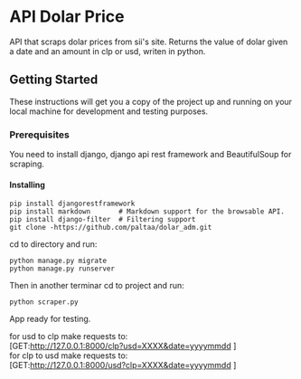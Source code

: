 # API Dolar Price

API that scraps dolar prices from sii's site.
Returns the value of dolar given a date and an amount in clp or usd, writen in python.

## Getting Started

These instructions will get you a copy of the project up and running on your local machine for development and testing purposes.

### Prerequisites

You need to install django, django api rest framework and BeautifulSoup for scraping.



#### Installing

```
pip install djangorestframework
pip install markdown       # Markdown support for the browsable API.
pip install django-filter  # Filtering support
git clone -https://github.com/paltaa/dolar_adm.git
```
cd to directory and run:
```
python manage.py migrate
python manage.py runserver
```

Then in another terminar cd to project and run:
```
python scraper.py
```
App ready for testing.

for usd to clp make requests to:  
[GET:http://127.0.0.1:8000/clp?usd=XXXX&date=yyyymmdd ]  
for clp to usd make requests to:  
[GET:http://127.0.0.1:8000/usd?clp=XXXX&date=yyyymmdd ]
